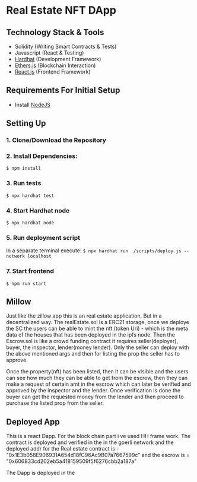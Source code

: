 # Real Estate NFT DApp

## Technology Stack & Tools

- Solidity (Writing Smart Contracts & Tests)
- Javascript (React & Testing)
- [Hardhat](https://hardhat.org/) (Development Framework)
- [Ethers.js](https://docs.ethers.io/v5/) (Blockchain Interaction)
- [React.js](https://reactjs.org/) (Frontend Framework)

## Requirements For Initial Setup
- Install [NodeJS](https://nodejs.org/en/)

## Setting Up
### 1. Clone/Download the Repository

### 2. Install Dependencies:
`$ npm install`

### 3. Run tests
`$ npx hardhat test`

### 4. Start Hardhat node
`$ npx hardhat node`

### 5. Run deployment script
In a separate terminal execute:
`$ npx hardhat run ./scripts/deploy.js --network localhost`

### 7. Start frontend
`$ npm run start`
## Millow

Just like the zillow app this is an real estate application. But in a decentralized way.
The realEstate.sol is a ERC21 storage, once we deploye the SC the users can be able to mint the nft (token Uri) - which is the meta data of the houses that has been deployed in the ipfs node.
Then the Escrow.sol is like a crowd funding contract it requires seller(deployer), buyer, the inspector, lender(money lender).
Only the seller can deploy with the above mentioned args and then for listing the prop the seller has to approve.

Once the property(nft) has been listed, then it can be visible and the users can see how much they can be able to get from the escrow, then they can make a request of certain amt in the escrow which can later be verified and approved by the inspector and the lender.
Once verification is done the buyer can get the requested money from the lender and then proceed to purchase the listed prop from the seller.

## Deployed App 

This is a react Dapp. 
For the block chain part i ve used HH frame work.
The contract is deployed and verified in the  in the goerli network and the deployed addr for the Real estate contract is  - "0x1E3b058E906931A654d18fC96Ac9B07a7667599c"
and the escrow is = "0x606833cd202eb5a418159509f5f6276cbb2a187a"

The Dapp is deployed in the 

